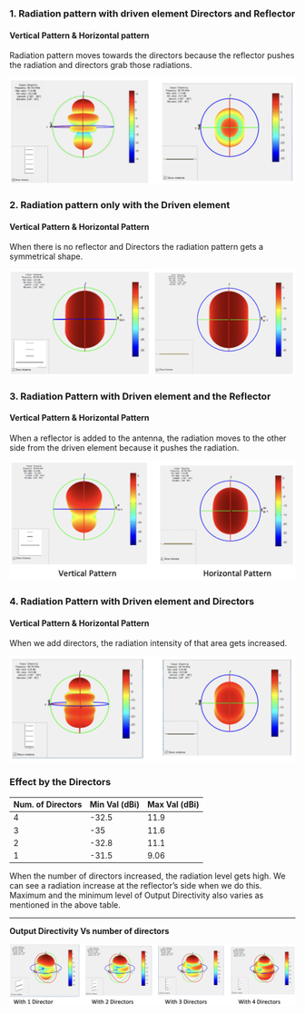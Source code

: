 ### 1. Radiation pattern with driven element Directors and Reflector

#### Vertical Pattern & Horizontal pattern

Radiation pattern moves towards the directors because the reflector pushes the radiation and directors grab those radiations.

![Vertical Pattern and the Horzontal Pattern](/Images/1.png)

### 2. Radiation pattern only with the Driven element

#### Vertical Pattern & Horizontal Pattern

When there is no reflector and Directors the radiation pattern gets a symmetrical shape.

![Vertical and Horizontal Patterns Without Directors](/Images/2.png)

### 3. Radiation Pattern with Driven element and the Reflector

#### Vertical Pattern & Horizontal Pattern

When a reflector is added to the antenna, the radiation moves to the other side from the driven element because it pushes the radiation.

![Vertical and Horizontal Patterns With Reflector](/Images/3.png)

### 4. Radiation Pattern with Driven element and Directors

#### Vertical Pattern & Horizontal Pattern

When we add directors, the radiation intensity of that area gets increased.

![Vertical and Horizontal Patterns With Directors](/Images/5.png)

### Effect by the Directors

| Num. of Directors | Min Val (dBi) | Max Val (dBi) |
|-------------------|---------------|---------------|
| 4                 | -32.5         | 11.9          |
| 3                 | -35           | 11.6          |
| 2                 | -32.8         | 11.1          |
| 1                 | -31.5         | 9.06          |

When the number of directors increased, the radiation level gets high. We can see a radiation increase at the reflector’s side when we do this. Maximum and the minimum level of Output Directivity also varies as mentioned in the above table.

---

**Output Directivity Vs number of directors**

![Output Directivity Graph](/Images/6.png)
